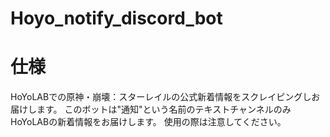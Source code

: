 # Hoyo_notify_discord_bot

# 仕様
HoYoLABでの原神・崩壊：スターレイルの公式新着情報をスクレイピングしお届けします。
このボットは"通知"という名前のテキストチャンネルのみHoYoLABの新着情報をお届けします。
使用の際は注意してください。

